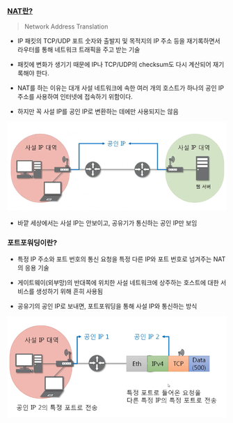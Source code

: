 ### [NAT란?](https://youtu.be/Qle5cfCcuEY?list=PL0d8NnikouEWcF1jJueLdjRIC4HsUlULi)

> Network Address Translation

- IP 패킷의 TCP/UDP 포트 숫자와 출발지 및 목적지의 IP 주소 등을 재기록하면서 라우터를 통해 네트워크 트래픽을 주고 받는 기술

- 패킷에 변화가 생기기 때문에 IP나 TCP/UDP의 checksum도 다시 계산되어 재기록해야 한다.
- NAT를 하는 이유는 대개 사설 네트워크에 속한 여러 개의 호스트가 하나의 공인 IP 주소를 사용하여 인터넷에 접속하기 위함이다.
- 하지만 꼭 사설 IP를 공인 IP로 변환하는 데에만 사용되지는 않음

![사설IP-공인IP](10장-NAT와-포트포워딩.assets/사설IP-공인IP.png)

- 바깥 세상에서는 사설 IP는 안보이고, 공유기가 통신하는 공인 IP만 보임



### 포트포워딩이란?

- 특정 IP 주소와 포트 번호의 통신 요청을 특정 다른 IP와 포트 번호로 넘겨주는 NAT의 응용 기술
- 게이트웨이(외부망)의 반대쪽에 위치한 사설 네트워크에 상주하는 호스트에 대한 서비스를 생성하기 위해 흔히 사용됨

- 공유기의 공인 IP로 보내면, 포트포워딩을 통해 사설 IP와 통신하는 방식

![포트포워딩](10장-NAT와-포트포워딩.assets/포트포워딩.png)


